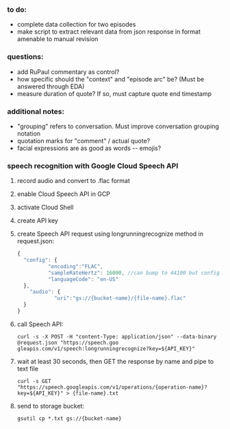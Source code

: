 ### to do:
+ complete data collection for two episodes
+ make script to extract relevant data from json response in format amenable to manual revision

### questions:
+ add RuPaul commentary as control?
+ how specific should the "context" and "episode arc" be? (Must be answered through EDA)
+ measure duration of quote? If so, must capture quote end timestamp

### additional notes:
+ "grouping" refers to conversation. Must improve conversation grouping notation
+ quotation marks for "comment" / actual quote?
+ facial expressions are as good as words -- emojis?

### speech recognition with Google Cloud Speech API
1. record audio and convert to .flac format
2. enable Cloud Speech API in GCP
3. activate Cloud Shell
4. create API key
5. create Speech API request using longrunningrecognize method in request.json:

	```javascript
	{
  	  "config": {
      	      "encoding":"FLAC",
              "sampleRateHertz": 16000, //can bump to 44100 but config must match 
              "languageCode": "en-US"
  	  },
  	    "audio": {
                "uri":"gs://{bucket-name}/{file-name}.flac"
  	  }
	}
	```

6. call Speech API:
	
	`curl -s -X POST -H "content-Type: application/json" --data-binary @request.json "https://speech.goo
gleapis.com/v1/speech:longrunningrecognize?key=${API_KEY}"`

7. wait at least 30 seconds, then GET the response by name and pipe to text file
	
	`curl -s GET "https://speech.googleapis.com/v1/operations/{operation-name}?key=${API_KEY}" > {file-name}.txt`

8. send to storage bucket:

	`gsutil cp *.txt gs://{bucket-name}`
